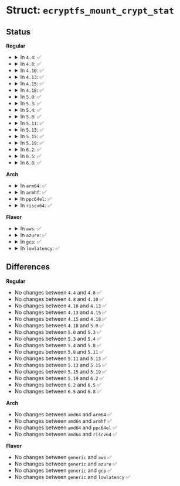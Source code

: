 # Struct: <code>ecryptfs_mount_crypt_stat</code>

## Status
<b>Regular</b>
<ul>
<li>
<details>
<summary>In <code>4.4</code>: ✅</summary>

```c
struct ecryptfs_mount_crypt_stat {
    u32 flags;
    struct list_head global_auth_tok_list;
    struct mutex global_auth_tok_list_mutex;
    size_t global_default_cipher_key_size;
    size_t global_default_fn_cipher_key_bytes;
    unsigned char global_default_cipher_name[32];
    unsigned char global_default_fn_cipher_name[32];
    char global_default_fnek_sig[17];
};
```
</details>
</li>
<li>
<details>
<summary>In <code>4.8</code>: ✅</summary>

```c
struct ecryptfs_mount_crypt_stat {
    u32 flags;
    struct list_head global_auth_tok_list;
    struct mutex global_auth_tok_list_mutex;
    size_t global_default_cipher_key_size;
    size_t global_default_fn_cipher_key_bytes;
    unsigned char global_default_cipher_name[32];
    unsigned char global_default_fn_cipher_name[32];
    char global_default_fnek_sig[17];
};
```
</details>
</li>
<li>
<details>
<summary>In <code>4.10</code>: ✅</summary>

```c
struct ecryptfs_mount_crypt_stat {
    u32 flags;
    struct list_head global_auth_tok_list;
    struct mutex global_auth_tok_list_mutex;
    size_t global_default_cipher_key_size;
    size_t global_default_fn_cipher_key_bytes;
    unsigned char global_default_cipher_name[32];
    unsigned char global_default_fn_cipher_name[32];
    char global_default_fnek_sig[17];
};
```
</details>
</li>
<li>
<details>
<summary>In <code>4.13</code>: ✅</summary>

```c
struct ecryptfs_mount_crypt_stat {
    u32 flags;
    struct list_head global_auth_tok_list;
    struct mutex global_auth_tok_list_mutex;
    size_t global_default_cipher_key_size;
    size_t global_default_fn_cipher_key_bytes;
    unsigned char global_default_cipher_name[32];
    unsigned char global_default_fn_cipher_name[32];
    char global_default_fnek_sig[17];
};
```
</details>
</li>
<li>
<details>
<summary>In <code>4.15</code>: ✅</summary>

```c
struct ecryptfs_mount_crypt_stat {
    u32 flags;
    struct list_head global_auth_tok_list;
    struct mutex global_auth_tok_list_mutex;
    size_t global_default_cipher_key_size;
    size_t global_default_fn_cipher_key_bytes;
    unsigned char global_default_cipher_name[32];
    unsigned char global_default_fn_cipher_name[32];
    char global_default_fnek_sig[17];
};
```
</details>
</li>
<li>
<details>
<summary>In <code>4.18</code>: ✅</summary>

```c
struct ecryptfs_mount_crypt_stat {
    u32 flags;
    struct list_head global_auth_tok_list;
    struct mutex global_auth_tok_list_mutex;
    size_t global_default_cipher_key_size;
    size_t global_default_fn_cipher_key_bytes;
    unsigned char global_default_cipher_name[32];
    unsigned char global_default_fn_cipher_name[32];
    char global_default_fnek_sig[17];
};
```
</details>
</li>
<li>
<details>
<summary>In <code>5.0</code>: ✅</summary>

```c
struct ecryptfs_mount_crypt_stat {
    u32 flags;
    struct list_head global_auth_tok_list;
    struct mutex global_auth_tok_list_mutex;
    size_t global_default_cipher_key_size;
    size_t global_default_fn_cipher_key_bytes;
    unsigned char global_default_cipher_name[32];
    unsigned char global_default_fn_cipher_name[32];
    char global_default_fnek_sig[17];
};
```
</details>
</li>
<li>
<details>
<summary>In <code>5.3</code>: ✅</summary>

```c
struct ecryptfs_mount_crypt_stat {
    u32 flags;
    struct list_head global_auth_tok_list;
    struct mutex global_auth_tok_list_mutex;
    size_t global_default_cipher_key_size;
    size_t global_default_fn_cipher_key_bytes;
    unsigned char global_default_cipher_name[32];
    unsigned char global_default_fn_cipher_name[32];
    char global_default_fnek_sig[17];
};
```
</details>
</li>
<li>
<details>
<summary>In <code>5.4</code>: ✅</summary>

```c
struct ecryptfs_mount_crypt_stat {
    u32 flags;
    struct list_head global_auth_tok_list;
    struct mutex global_auth_tok_list_mutex;
    size_t global_default_cipher_key_size;
    size_t global_default_fn_cipher_key_bytes;
    unsigned char global_default_cipher_name[32];
    unsigned char global_default_fn_cipher_name[32];
    char global_default_fnek_sig[17];
};
```
</details>
</li>
<li>
<details>
<summary>In <code>5.8</code>: ✅</summary>

```c
struct ecryptfs_mount_crypt_stat {
    u32 flags;
    struct list_head global_auth_tok_list;
    struct mutex global_auth_tok_list_mutex;
    size_t global_default_cipher_key_size;
    size_t global_default_fn_cipher_key_bytes;
    unsigned char global_default_cipher_name[32];
    unsigned char global_default_fn_cipher_name[32];
    char global_default_fnek_sig[17];
};
```
</details>
</li>
<li>
<details>
<summary>In <code>5.11</code>: ✅</summary>

```c
struct ecryptfs_mount_crypt_stat {
    u32 flags;
    struct list_head global_auth_tok_list;
    struct mutex global_auth_tok_list_mutex;
    size_t global_default_cipher_key_size;
    size_t global_default_fn_cipher_key_bytes;
    unsigned char global_default_cipher_name[32];
    unsigned char global_default_fn_cipher_name[32];
    char global_default_fnek_sig[17];
};
```
</details>
</li>
<li>
<details>
<summary>In <code>5.13</code>: ✅</summary>

```c
struct ecryptfs_mount_crypt_stat {
    u32 flags;
    struct list_head global_auth_tok_list;
    struct mutex global_auth_tok_list_mutex;
    size_t global_default_cipher_key_size;
    size_t global_default_fn_cipher_key_bytes;
    unsigned char global_default_cipher_name[32];
    unsigned char global_default_fn_cipher_name[32];
    char global_default_fnek_sig[17];
};
```
</details>
</li>
<li>
<details>
<summary>In <code>5.15</code>: ✅</summary>

```c
struct ecryptfs_mount_crypt_stat {
    u32 flags;
    struct list_head global_auth_tok_list;
    struct mutex global_auth_tok_list_mutex;
    size_t global_default_cipher_key_size;
    size_t global_default_fn_cipher_key_bytes;
    unsigned char global_default_cipher_name[32];
    unsigned char global_default_fn_cipher_name[32];
    char global_default_fnek_sig[17];
};
```
</details>
</li>
<li>
<details>
<summary>In <code>5.19</code>: ✅</summary>

```c
struct ecryptfs_mount_crypt_stat {
    u32 flags;
    struct list_head global_auth_tok_list;
    struct mutex global_auth_tok_list_mutex;
    size_t global_default_cipher_key_size;
    size_t global_default_fn_cipher_key_bytes;
    unsigned char global_default_cipher_name[32];
    unsigned char global_default_fn_cipher_name[32];
    char global_default_fnek_sig[17];
};
```
</details>
</li>
<li>
<details>
<summary>In <code>6.2</code>: ✅</summary>

```c
struct ecryptfs_mount_crypt_stat {
    u32 flags;
    struct list_head global_auth_tok_list;
    struct mutex global_auth_tok_list_mutex;
    size_t global_default_cipher_key_size;
    size_t global_default_fn_cipher_key_bytes;
    unsigned char global_default_cipher_name[32];
    unsigned char global_default_fn_cipher_name[32];
    char global_default_fnek_sig[17];
};
```
</details>
</li>
<li>
<details>
<summary>In <code>6.5</code>: ✅</summary>

```c
struct ecryptfs_mount_crypt_stat {
    u32 flags;
    struct list_head global_auth_tok_list;
    struct mutex global_auth_tok_list_mutex;
    size_t global_default_cipher_key_size;
    size_t global_default_fn_cipher_key_bytes;
    unsigned char global_default_cipher_name[32];
    unsigned char global_default_fn_cipher_name[32];
    char global_default_fnek_sig[17];
};
```
</details>
</li>
<li>
<details>
<summary>In <code>6.8</code>: ✅</summary>

```c
struct ecryptfs_mount_crypt_stat {
    u32 flags;
    struct list_head global_auth_tok_list;
    struct mutex global_auth_tok_list_mutex;
    size_t global_default_cipher_key_size;
    size_t global_default_fn_cipher_key_bytes;
    unsigned char global_default_cipher_name[32];
    unsigned char global_default_fn_cipher_name[32];
    char global_default_fnek_sig[17];
};
```
</details>
</li>
</ul>
<b>Arch</b>
<ul>
<li>
<details>
<summary>In <code>arm64</code>: ✅</summary>

```c
struct ecryptfs_mount_crypt_stat {
    u32 flags;
    struct list_head global_auth_tok_list;
    struct mutex global_auth_tok_list_mutex;
    size_t global_default_cipher_key_size;
    size_t global_default_fn_cipher_key_bytes;
    unsigned char global_default_cipher_name[32];
    unsigned char global_default_fn_cipher_name[32];
    char global_default_fnek_sig[17];
};
```
</details>
</li>
<li>
<details>
<summary>In <code>armhf</code>: ✅</summary>

```c
struct ecryptfs_mount_crypt_stat {
    u32 flags;
    struct list_head global_auth_tok_list;
    struct mutex global_auth_tok_list_mutex;
    size_t global_default_cipher_key_size;
    size_t global_default_fn_cipher_key_bytes;
    unsigned char global_default_cipher_name[32];
    unsigned char global_default_fn_cipher_name[32];
    char global_default_fnek_sig[17];
};
```
</details>
</li>
<li>
<details>
<summary>In <code>ppc64el</code>: ✅</summary>

```c
struct ecryptfs_mount_crypt_stat {
    u32 flags;
    struct list_head global_auth_tok_list;
    struct mutex global_auth_tok_list_mutex;
    size_t global_default_cipher_key_size;
    size_t global_default_fn_cipher_key_bytes;
    unsigned char global_default_cipher_name[32];
    unsigned char global_default_fn_cipher_name[32];
    char global_default_fnek_sig[17];
};
```
</details>
</li>
<li>
<details>
<summary>In <code>riscv64</code>: ✅</summary>

```c
struct ecryptfs_mount_crypt_stat {
    u32 flags;
    struct list_head global_auth_tok_list;
    struct mutex global_auth_tok_list_mutex;
    size_t global_default_cipher_key_size;
    size_t global_default_fn_cipher_key_bytes;
    unsigned char global_default_cipher_name[32];
    unsigned char global_default_fn_cipher_name[32];
    char global_default_fnek_sig[17];
};
```
</details>
</li>
</ul>
<b>Flavor</b>
<ul>
<li>
<details>
<summary>In <code>aws</code>: ✅</summary>

```c
struct ecryptfs_mount_crypt_stat {
    u32 flags;
    struct list_head global_auth_tok_list;
    struct mutex global_auth_tok_list_mutex;
    size_t global_default_cipher_key_size;
    size_t global_default_fn_cipher_key_bytes;
    unsigned char global_default_cipher_name[32];
    unsigned char global_default_fn_cipher_name[32];
    char global_default_fnek_sig[17];
};
```
</details>
</li>
<li>
<details>
<summary>In <code>azure</code>: ✅</summary>

```c
struct ecryptfs_mount_crypt_stat {
    u32 flags;
    struct list_head global_auth_tok_list;
    struct mutex global_auth_tok_list_mutex;
    size_t global_default_cipher_key_size;
    size_t global_default_fn_cipher_key_bytes;
    unsigned char global_default_cipher_name[32];
    unsigned char global_default_fn_cipher_name[32];
    char global_default_fnek_sig[17];
};
```
</details>
</li>
<li>
<details>
<summary>In <code>gcp</code>: ✅</summary>

```c
struct ecryptfs_mount_crypt_stat {
    u32 flags;
    struct list_head global_auth_tok_list;
    struct mutex global_auth_tok_list_mutex;
    size_t global_default_cipher_key_size;
    size_t global_default_fn_cipher_key_bytes;
    unsigned char global_default_cipher_name[32];
    unsigned char global_default_fn_cipher_name[32];
    char global_default_fnek_sig[17];
};
```
</details>
</li>
<li>
<details>
<summary>In <code>lowlatency</code>: ✅</summary>

```c
struct ecryptfs_mount_crypt_stat {
    u32 flags;
    struct list_head global_auth_tok_list;
    struct mutex global_auth_tok_list_mutex;
    size_t global_default_cipher_key_size;
    size_t global_default_fn_cipher_key_bytes;
    unsigned char global_default_cipher_name[32];
    unsigned char global_default_fn_cipher_name[32];
    char global_default_fnek_sig[17];
};
```
</details>
</li>
</ul>

## Differences
<b>Regular</b>
<ul>
<li>
No changes between <code>4.4</code> and <code>4.8</code> ✅
</li>
<li>
No changes between <code>4.8</code> and <code>4.10</code> ✅
</li>
<li>
No changes between <code>4.10</code> and <code>4.13</code> ✅
</li>
<li>
No changes between <code>4.13</code> and <code>4.15</code> ✅
</li>
<li>
No changes between <code>4.15</code> and <code>4.18</code> ✅
</li>
<li>
No changes between <code>4.18</code> and <code>5.0</code> ✅
</li>
<li>
No changes between <code>5.0</code> and <code>5.3</code> ✅
</li>
<li>
No changes between <code>5.3</code> and <code>5.4</code> ✅
</li>
<li>
No changes between <code>5.4</code> and <code>5.8</code> ✅
</li>
<li>
No changes between <code>5.8</code> and <code>5.11</code> ✅
</li>
<li>
No changes between <code>5.11</code> and <code>5.13</code> ✅
</li>
<li>
No changes between <code>5.13</code> and <code>5.15</code> ✅
</li>
<li>
No changes between <code>5.15</code> and <code>5.19</code> ✅
</li>
<li>
No changes between <code>5.19</code> and <code>6.2</code> ✅
</li>
<li>
No changes between <code>6.2</code> and <code>6.5</code> ✅
</li>
<li>
No changes between <code>6.5</code> and <code>6.8</code> ✅
</li>
</ul>
<b>Arch</b>
<ul>
<li>
No changes between <code>amd64</code> and <code>arm64</code> ✅
</li>
<li>
No changes between <code>amd64</code> and <code>armhf</code> ✅
</li>
<li>
No changes between <code>amd64</code> and <code>ppc64el</code> ✅
</li>
<li>
No changes between <code>amd64</code> and <code>riscv64</code> ✅
</li>
</ul>
<b>Flavor</b>
<ul>
<li>
No changes between <code>generic</code> and <code>aws</code> ✅
</li>
<li>
No changes between <code>generic</code> and <code>azure</code> ✅
</li>
<li>
No changes between <code>generic</code> and <code>gcp</code> ✅
</li>
<li>
No changes between <code>generic</code> and <code>lowlatency</code> ✅
</li>
</ul>
